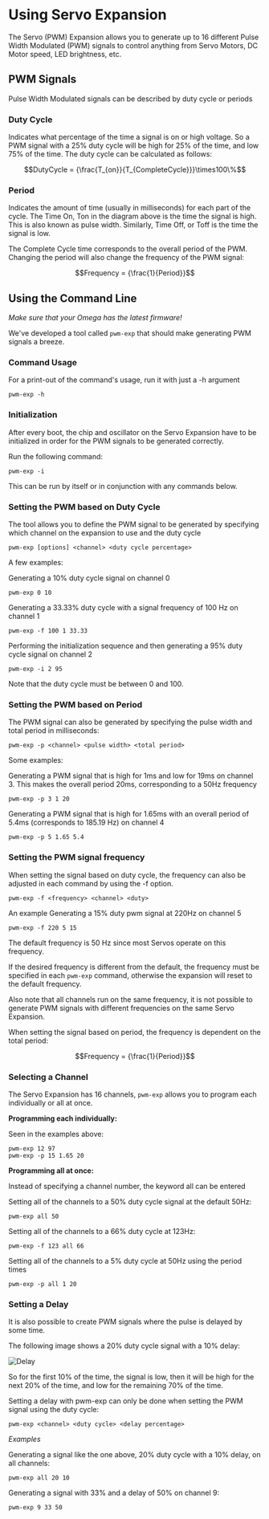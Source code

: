 # Using Servo Expansion

The Servo (PWM) Expansion allows you to generate up to 16 different Pulse Width Modulated (PWM) signals to control anything from Servo Motors, DC Motor speed, LED brightness, etc.

## PWM Signals

Pulse Width Modulated signals can be described by duty cycle or periods

### Duty Cycle

Indicates what percentage of the time a signal is on or high voltage. So a PWM signal with a 25% duty cycle will be high for 25% of the time, and low 75% of the time. The duty cycle can be calculated as follows:

$$DutyCycle = {\frac{T_{on}}{T_{CompleteCycle}}}\times100\%$$

### Period

Indicates the amount of time (usually in milliseconds) for each part of the cycle.
The Time On, Ton in the diagram above is the time the signal is high. This is also known as pulse width.
Similarly, Time Off, or Toff is the time the signal is low.

The Complete Cycle time corresponds to the overall period of the PWM. Changing the period will also change the frequency of the PWM signal:

$$Frequency = {\frac{1}{Period}}$$


## Using the Command Line

*Make sure that your Omega has the latest firmware!*

We've developed a tool called `pwm-exp` that should make generating PWM signals a breeze.

### Command Usage

For a print-out of the command's usage, run it with just a -h argument

```
pwm-exp -h
```

### Initialization

After every boot, the chip and oscillator on the Servo Expansion have to be initialized in order for the PWM signals to be generated correctly.

Run the following command:

```
pwm-exp -i
```

This can be run by itself or in conjunction with any commands below.

### Setting the PWM based on Duty Cycle

The tool allows you to define the PWM signal to be generated by specifying which channel on the expansion to use and the duty cycle

```
pwm-exp [options] <channel> <duty cycle percentage>
```

A few examples:

Generating a 10% duty cycle signal on channel 0

```
pwm-exp 0 10
```

Generating a 33.33% duty cycle with a signal frequency of 100 Hz on channel 1

```
pwm-exp -f 100 1 33.33
```

Performing the initialization sequence and then generating a 95% duty cycle signal on channel 2

```
pwm-exp -i 2 95
```

Note that the duty cycle must be between 0 and 100.

### Setting the PWM based on Period

The PWM signal can also be generated by specifying the pulse width and total period in milliseconds:

```
pwm-exp -p <channel> <pulse width> <total period>
```

Some examples:

Generating a PWM signal that is high for 1ms and low for 19ms on channel 3. This makes the overall period 20ms, corresponding to a 50Hz frequency

```
pwm-exp -p 3 1 20
```

Generating a PWM signal that is high for 1.65ms with an overall period of 5.4ms  (corresponds to 185.19 Hz) on channel 4

```
pwm-exp -p 5 1.65 5.4
```

### Setting the PWM signal frequency

When setting the signal based on duty cycle, the frequency can also be adjusted in each command by using the -f option.

```
pwm-exp -f <frequency> <channel> <duty>
```

An example
Generating a 15% duty pwm signal at 220Hz on channel 5

```
pwm-exp -f 220 5 15
```

The default frequency is 50 Hz since most Servos operate on this frequency.

If the desired frequency is different from the default, the frequency must be specified in each ```pwm-exp``` command, otherwise the expansion will reset to the default frequency.

Also note that all channels run on the same frequency, it is not possible to generate PWM signals with different frequencies on the same Servo Expansion.

When setting the signal based on period, the frequency is dependent on the total period:

$$Frequency = {\frac{1}{Period}}$$

### Selecting a Channel

The Servo Expansion has 16 channels, ```pwm-exp``` allows you to program each individually or all at once.

**Programming each individually:**

Seen in the examples above:

```
pwm-exp 12 97
pwm-exp -p 15 1.65 20
```

**Programming all at once:**

Instead of specifying a channel number, the keyword all can be entered

Setting all of the channels to a 50% duty cycle signal at the default 50Hz:

```
pwm-exp all 50
```

Setting all of the channels to a 66% duty cycle at 123Hz:

```
pwm-exp -f 123 all 66
```

Setting all of the channels to a 5% duty cycle at 50Hz using the period times

```
pwm-exp -p all 1 20
```

### Setting a Delay

It is also possible to create PWM signals where the pulse is delayed by some time.

The following image shows a 20% duty cycle signal with a 10% delay:

![Delay](//i.imgur.com/zvyaWdF.png)

So for the first 10% of the time, the signal is low, then it will be high for the next 20% of the time, and low for the remaining 70% of the time.

Setting a delay with pwm-exp can only be done when setting the PWM signal using the duty cycle:

```
pwm-exp <channel> <duty cycle> <delay percentage>
```

*Examples*

Generating a signal like the one above, 20% duty cycle with a 10% delay, on all channels:

```
pwm-exp all 20 10
```

Generating a signal with 33% and a delay of 50% on channel 9:

```
pwm-exp 9 33 50
```